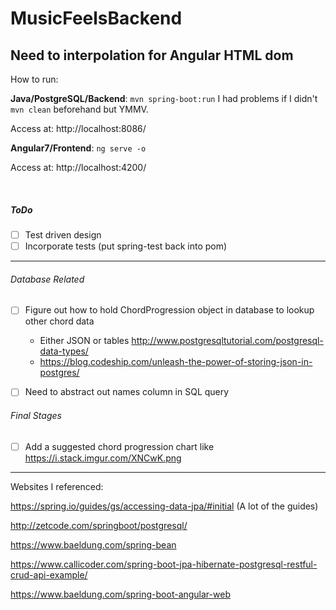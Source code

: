 # MusicFeelsBackend

## Need to interpolation for Angular HTML dom

How to run:

**Java/PostgreSQL/Backend**: `mvn spring-boot:run` I had problems if I didn't `mvn clean` beforehand but YMMV.

Access at: http://localhost:8086/

**Angular7/Frontend**: `ng serve -o`

Access at: http://localhost:4200/

<br>

##### ToDo

- [ ] Test driven design
- [ ] Incorporate tests (put spring-test back into pom)
---

###### Database Related

- [ ] Figure out how to hold ChordProgression object in database to lookup other chord data
    - Either JSON or tables http://www.postgresqltutorial.com/postgresql-data-types/
    - https://blog.codeship.com/unleash-the-power-of-storing-json-in-postgres/

- [ ] Need to abstract out names column in SQL query

###### Final Stages

- [ ] Add a suggested chord progression chart like https://i.stack.imgur.com/XNCwK.png


---

Websites I referenced:


https://spring.io/guides/gs/accessing-data-jpa/#initial (A lot of the guides)

http://zetcode.com/springboot/postgresql/

https://www.baeldung.com/spring-bean

https://www.callicoder.com/spring-boot-jpa-hibernate-postgresql-restful-crud-api-example/

https://www.baeldung.com/spring-boot-angular-web

